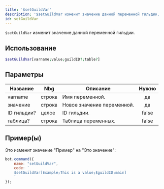 ```yaml
---
title: '$setGuildVar'
description: '$setGuildVar изменит значение данной переменной гильдии.'
id: setGuildVar
---
```


`$setGuildVar` изменит значение данной переменной гильдии.

## Использование

```php
$setGuildVar[varname;value;guildID?;table?]
```

## Параметры

| Название    | Nbg    | Описание                   | Нужно |
| ----------- | ------ | -------------------------- |:-----:|
| varname     | строка | Имя переменной.            |  да   |
| значение    | строка | Новое значение переменной. |  да   |
| ID гильдии? | целое  | ID гильдии.                | false |
| таблица?    | строка | Таблица переменных.        | false |

## Пример(ы)

Это изменит значение "Пример" на "Это значение":

```javascript
bot.command({
    name: "setGuildVar",
    code: `
    $setGuildVar[Example;This is a value;$guildID;main]
    `
});
```